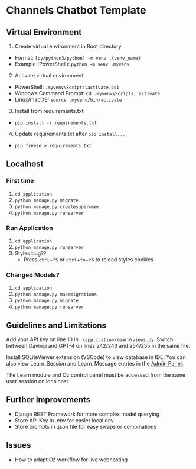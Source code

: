 # Channels Chatbot Template

## Virtual Environment

1) Create virtual environment in Root directory

- Format: `[py/python3/python] -m venv .{venv_name}`
- Example (PowerShell): `python -m venv .myvenv`

2) Activate virtual environment
   
- PowerShell: ```.myvenv\Scripts\activate.ps1```
- Windows Command Prompt: ```cd .myvenv\Scripts; activate```
- Linux/macOS: ```source .myvenv/bin/activate```

3) Install from requirements.txt

- ```pip install -r requirements.txt```

4) Update requirements.txt after ```pip install...```
- ```pip freeze > requirements.txt```

## Localhost

### First time
1) ```cd application```
2) ```python manage.py migrate```
3) ```python manage.py createsuperuser```
4) ```python manage.py runserver```

### Run Application
1) ```cd application```
2) ```python manage.py runserver```
3) Styles bug?? 
   - Press `ctrl`+`f5` or `ctrl`+`fn`+`f5` to reload styles cookies

### Changed Models?
1) ```cd application```
2) ```python manage.py makemigrations```
3) ```python manage.py migrate```
4) ```python manage.py runserver```

## Guidelines and Limitations

Add your API key on line 10 in `.\application\learn\views.py`. Switch between Davinci and GPT-4 on lines 242/243 and 254/255 in the same file.

Install SQLiteViewer extension (VSCode) to view database in IDE. You can also view Learn_Session and Learn_Message entries in the [Admin Panel](http://127.0.0.1:8000//admin).

The Learn module and Oz control panel must be accessed from the same user session on localhost.

## Further Improvements

- Django REST Framework for more complex model querying
- Store API Key in .env for easier local dev
- Store prompts in .json file for easy swaps or combinations

## Issues

- How to adapt Oz workflow for live webhosting

